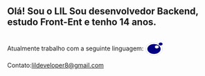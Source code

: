 


## Olá! Sou o LIL Sou desenvolvedor Backend, estudo Front-Ent e tenho 14 anos.
<div style="display: inline_block"><br>
  Atualmente trabalho com a seguinte linguagem:
  <img align="center" alt="Rafa-LUA" height="30" width="40" src="https://raw.githubusercontent.com/devicons/devicon/master/icons/lua/lua-original.svg">
  
  
  Contato:lildeveloper8@gmail.com
</div>
  
